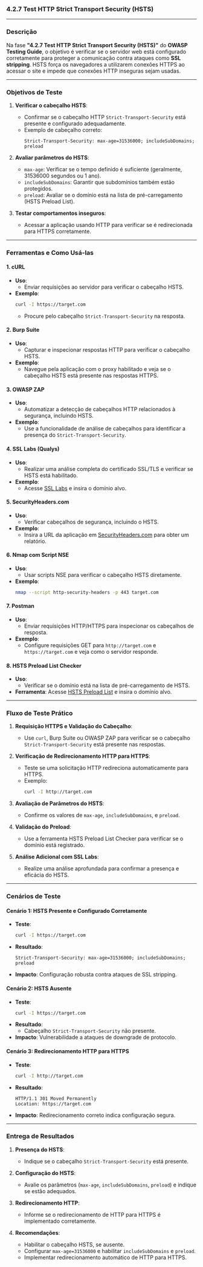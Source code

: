 ### **4.2.7 Test HTTP Strict Transport Security (HSTS)**

---

### **Descrição**
Na fase **"4.2.7 Test HTTP Strict Transport Security (HSTS)"** do **OWASP Testing Guide**, o objetivo é verificar se o servidor web está configurado corretamente para proteger a comunicação contra ataques como **SSL stripping**. HSTS força os navegadores a utilizarem conexões HTTPS ao acessar o site e impede que conexões HTTP inseguras sejam usadas.

---

### **Objetivos de Teste**

1. **Verificar o cabeçalho HSTS**:
   - Confirmar se o cabeçalho HTTP `Strict-Transport-Security` está presente e configurado adequadamente.
   - Exemplo de cabeçalho correto:
     ```
     Strict-Transport-Security: max-age=31536000; includeSubDomains; preload
     ```

2. **Avaliar parâmetros do HSTS**:
   - `max-age`: Verificar se o tempo definido é suficiente (geralmente, 31536000 segundos ou 1 ano).
   - `includeSubDomains`: Garantir que subdomínios também estão protegidos.
   - `preload`: Avaliar se o domínio está na lista de pré-carregamento (HSTS Preload List).

3. **Testar comportamentos inseguros**:
   - Acessar a aplicação usando HTTP para verificar se é redirecionada para HTTPS corretamente.

---

### **Ferramentas e Como Usá-las**

#### 1. **cURL**
- **Uso**:
  - Enviar requisições ao servidor para verificar o cabeçalho HSTS.
- **Exemplo**:
  ```bash
  curl -I https://target.com
  ```
  - Procure pelo cabeçalho `Strict-Transport-Security` na resposta.

#### 2. **Burp Suite**
- **Uso**:
  - Capturar e inspecionar respostas HTTP para verificar o cabeçalho HSTS.
- **Exemplo**:
  - Navegue pela aplicação com o proxy habilitado e veja se o cabeçalho HSTS está presente nas respostas HTTPS.

#### 3. **OWASP ZAP**
- **Uso**:
  - Automatizar a detecção de cabeçalhos HTTP relacionados à segurança, incluindo HSTS.
- **Exemplo**:
  - Use a funcionalidade de análise de cabeçalhos para identificar a presença do `Strict-Transport-Security`.

#### 4. **SSL Labs (Qualys)**
- **Uso**:
  - Realizar uma análise completa do certificado SSL/TLS e verificar se HSTS está habilitado.
- **Exemplo**:
  - Acesse [SSL Labs](https://www.ssllabs.com/ssltest/) e insira o domínio alvo.

#### 5. **SecurityHeaders.com**
- **Uso**:
  - Verificar cabeçalhos de segurança, incluindo o HSTS.
- **Exemplo**:
  - Insira a URL da aplicação em [SecurityHeaders.com](https://securityheaders.com) para obter um relatório.

#### 6. **Nmap com Script NSE**
- **Uso**:
  - Usar scripts NSE para verificar o cabeçalho HSTS diretamente.
- **Exemplo**:
  ```bash
  nmap --script http-security-headers -p 443 target.com
  ```

#### 7. **Postman**
- **Uso**:
  - Enviar requisições HTTP/HTTPS para inspecionar os cabeçalhos de resposta.
- **Exemplo**:
  - Configure requisições GET para `http://target.com` e `https://target.com` e veja como o servidor responde.

#### 8. **HSTS Preload List Checker**
- **Uso**:
  - Verificar se o domínio está na lista de pré-carregamento de HSTS.
- **Ferramenta**: Acesse [HSTS Preload List](https://hstspreload.org/) e insira o domínio alvo.

---

### **Fluxo de Teste Prático**

1. **Requisição HTTPS e Validação do Cabeçalho**:
   - Use `curl`, Burp Suite ou OWASP ZAP para verificar se o cabeçalho `Strict-Transport-Security` está presente nas respostas.

2. **Verificação de Redirecionamento HTTP para HTTPS**:
   - Teste se uma solicitação HTTP redireciona automaticamente para HTTPS.
   - Exemplo:
     ```bash
     curl -I http://target.com
     ```

3. **Avaliação de Parâmetros do HSTS**:
   - Confirme os valores de `max-age`, `includeSubDomains`, e `preload`.

4. **Validação do Preload**:
   - Use a ferramenta HSTS Preload List Checker para verificar se o domínio está registrado.

5. **Análise Adicional com SSL Labs**:
   - Realize uma análise aprofundada para confirmar a presença e eficácia do HSTS.

---

### **Cenários de Teste**

#### **Cenário 1: HSTS Presente e Configurado Corretamente**
- **Teste**:
  ```bash
  curl -I https://target.com
  ```
- **Resultado**:
  ```
  Strict-Transport-Security: max-age=31536000; includeSubDomains; preload
  ```
- **Impacto**: Configuração robusta contra ataques de SSL stripping.

#### **Cenário 2: HSTS Ausente**
- **Teste**:
  ```bash
  curl -I https://target.com
  ```
- **Resultado**:
  - Cabeçalho `Strict-Transport-Security` não presente.
- **Impacto**: Vulnerabilidade a ataques de downgrade de protocolo.

#### **Cenário 3: Redirecionamento HTTP para HTTPS**
- **Teste**:
  ```bash
  curl -I http://target.com
  ```
- **Resultado**:
  ```
  HTTP/1.1 301 Moved Permanently
  Location: https://target.com
  ```
- **Impacto**: Redirecionamento correto indica configuração segura.

---

### **Entrega de Resultados**

1. **Presença do HSTS**:
   - Indique se o cabeçalho `Strict-Transport-Security` está presente.

2. **Configuração do HSTS**:
   - Avalie os parâmetros (`max-age`, `includeSubDomains`, `preload`) e indique se estão adequados.

3. **Redirecionamento HTTP**:
   - Informe se o redirecionamento de HTTP para HTTPS é implementado corretamente.

4. **Recomendações**:
   - Habilitar o cabeçalho HSTS, se ausente.
   - Configurar `max-age=31536000` e habilitar `includeSubDomains` e `preload`.
   - Implementar redirecionamento automático de HTTP para HTTPS.
